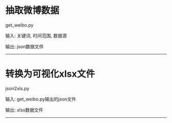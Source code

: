 # 抽取微博数据

get_weibo.py

输入: 关键词, 时间范围, 数据源

输出: json数据文件

---

# 转换为可视化xlsx文件

json2xls.py

输入: get_weibo.py输出的json文件

输出: xlsx数据文件

---